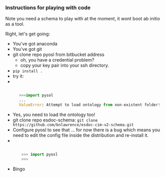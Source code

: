 
### Instructions for playing with code

Note you need a schema to play with at the moment, it wont boot ab initio as a tool.

Right, let's get going:

- You've got anaconda
- You've got git
- git clone repo pyosl from bitbucket address
    - oh, you have a credential problem?
    - copy your key pair into your ssh directory.
- ```pip install .```
- try it:   
- 
```python

	  >>>import pysol
      ...
      ValueError: Attempt to load ontology from non-existent folder!

```
-  Yes, you need to load the ontology too!
- git clone repo esdoc-schema: ```git clone https://github.com/bnlawrence/esdoc-cim-v2-schema.git```
- Configure pyosl to see that ... for now there is a bug which means you need to edit the config file inside the distribution and re-install it.  
- 
```python

       >>> import pyosl
       >>>
```
- Bingo
